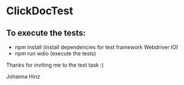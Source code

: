 # ClickDocTest

## To execute the tests:

- npm install (install dependencies for test framework Webdriver IO)
- npm run wdio (execute the tests)

Thanks for inviting me to the test task :)


Johanna Hinz